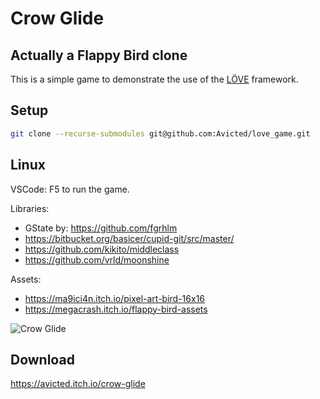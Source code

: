 # Crow Glide
## Actually a Flappy Bird clone

This is a simple game to demonstrate the use of the  [LÖVE](https://love2d.org/)  framework.

## Setup
```bash
git clone --recurse-submodules git@github.com:Avicted/love_game.git
```

## Linux
VSCode: F5 to run the game.

Libraries:
- GState by: https://github.com/fgrhlm
- https://bitbucket.org/basicer/cupid-git/src/master/
- https://github.com/kikito/middleclass
- https://github.com/vrld/moonshine


Assets:
- https://ma9ici4n.itch.io/pixel-art-bird-16x16
- https://megacrash.itch.io/flappy-bird-assets


![Crow Glide](resources/crow_glide.gif)

## Download
https://avicted.itch.io/crow-glide

